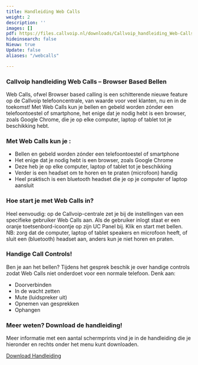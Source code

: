 ```yaml
---
title: Handleiding Web Calls
weight: 2
description: ''
images: []
pdf: https://files.callvoip.nl/downloads/Callvoip_handleiding_Web-Calls-Browser-Based-Bellen.pdf
hideinsearch: false
Nieuw: true
Update: false
aliases: "/webcalls"

---
```

<h3>Callvoip handleiding Web Calls – Browser Based Bellen </h3>

Web Calls, ofwel Browser based calling is een schitterende nieuwe feature op de Callvoip
telefooncentrale, van waarde voor veel klanten, nu en in de toekomst!
Met Web Calls kun je bellen en gebeld worden zónder een telefoontoestel of smartphone,
het enige dat je nodig hebt is een browser, zoals Google Chrome, die je op elke computer,
laptop of tablet tot je beschikking hebt.

<h3>Met Web Calls kun je :</h3>

* Bellen en gebeld worden zónder een telefoontoestel of smartphone
* Het enige dat je nodig hebt is een browser, zoals Google Chrome
* Deze heb je op elke computer, laptop of tablet tot je beschikking
* Verder is een headset om te horen en te praten (microfoon) handig
* Heel praktisch is een bluetooth headset die je op je computer of laptop aansluit

<h3>Hoe start je met Web Calls  in?</h3>

Heel eenvoudig: op de Callvoip-centrale zet je bij de instellingen van een specifieke gebruiker Web Calls aan. Als de gebruiker inlogt staat er een oranje toetsenbord-icoontje op zijn UC Panel bij. Klik en start met bellen.   
NB: zorg dat de computer, laptop of tablet speakers en microfoon heeft, of sluit een (bluetooth) headset aan, anders kun je niet horen en praten. 

<h3>Handige Call Controls!</h3>  
Ben je aan het bellen? Tijdens het gesprek beschik je over handige controls zodat Web Calls niet onderdoet voor een normale telefoon. Denk aan: 

* Doorverbinden
* In de wacht zetten
* Mute (luidspreker uit)
* Opnemen van gesprekken
* Ophangen

<h3>Meer weten? Download de handleiding!</h3>

Meer informatie met een aantal schermprints vind je in de handleiding die je hieronder en rechts onder het menu kunt downloaden. 

<a href="https://files.callvoip.nl/downloads/Callvoip_handleiding_Web-Calls-Browser-Based-Bellen.pdf" class="button">Download Handleiding</a>